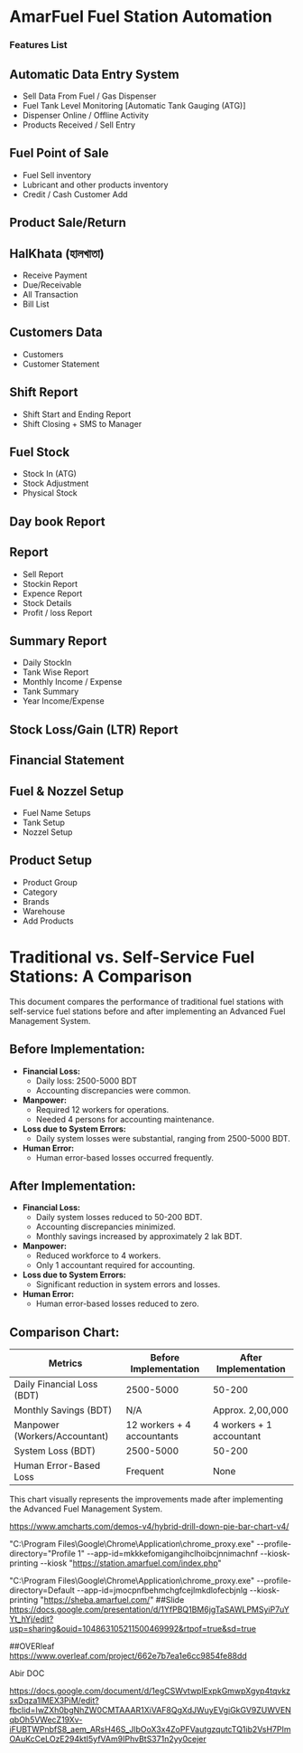 # AmarFuel Fuel Station Automation



### Features List 


## Automatic Data Entry System
   - Sell Data From Fuel / Gas Dispenser
   - Fuel Tank Level Monitoring [Automatic Tank Gauging (ATG)]
   - Dispenser Online / Offline Activity
   - Products Received / Sell Entry

## Fuel Point of Sale
   - Fuel Sell inventory
   - Lubricant and other products inventory
   - Credit / Cash Customer Add

## Product Sale/Return
## HalKhata (হালখাতা)
  - Receive Payment
  - Due/Receivable
  - All Transaction
  - Bill List

## Customers Data
   - Customers
   - Customer Statement

## Shift Report
   - Shift Start and Ending Report
   - Shift Closing + SMS to Manager
   
## Fuel Stock
   - Stock In (ATG)
   - Stock Adjustment
   - Physical Stock

## Day book Report
## Report
   - Sell Report
   - Stockin Report
   - Expence Report
   - Stock Details
   - Profit / loss Report
   
## Summary Report 
   - Daily StockIn
   - Tank Wise Report
   - Monthly Income / Expense
   - Tank Summary
   - Year Income/Expense

## Stock Loss/Gain (LTR) Report
## Financial Statement
## Fuel & Nozzel Setup
  - Fuel Name Setups
  - Tank Setup
  - Nozzel Setup

## Product Setup
  - Product Group
  - Category
  - Brands
  - Warehouse
  - Add Products







# Traditional vs. Self-Service Fuel Stations: A Comparison

This document compares the performance of traditional fuel stations with self-service fuel stations before and after implementing an Advanced Fuel Management System.

## Before Implementation:

- **Financial Loss:** 
  - Daily loss: 2500-5000 BDT
  - Accounting discrepancies were common.
- **Manpower:**
  - Required 12 workers for operations.
  - Needed 4 persons for accounting maintenance.
- **Loss due to System Errors:**
  - Daily system losses were substantial, ranging from 2500-5000 BDT.
- **Human Error:**
  - Human error-based losses occurred frequently.

## After Implementation:

- **Financial Loss:**
  - Daily system losses reduced to 50-200 BDT.
  - Accounting discrepancies minimized.
  - Monthly savings increased by approximately 2 lak BDT.
- **Manpower:**
  - Reduced workforce to 4 workers.
  - Only 1 accountant required for accounting.
- **Loss due to System Errors:**
  - Significant reduction in system errors and losses.
- **Human Error:**
  - Human error-based losses reduced to zero.

## Comparison Chart:

| Metrics                          | Before Implementation | After Implementation |
|----------------------------------|-----------------------|----------------------|
| Daily Financial Loss (BDT)       | 2500-5000             | 50-200               |
| Monthly Savings (BDT)            | N/A                   | Approx. 2,00,000     |
| Manpower (Workers/Accountant)    | 12 workers + 4 accountants | 4 workers + 1 accountant |
| System Loss (BDT)                | 2500-5000             | 50-200               |
| Human Error-Based Loss           | Frequent              | None                 |

This chart visually represents the improvements made after implementing the Advanced Fuel Management System.




https://www.amcharts.com/demos-v4/hybrid-drill-down-pie-bar-chart-v4/

"C:\Program Files\Google\Chrome\Application\chrome_proxy.exe" --profile-directory="Profile 1" --app-id=mkkkefomigangihclhoibcjnnimachnf --kiosk-printing --kiosk  "https://station.amarfuel.com/index.php"

"C:\Program Files\Google\Chrome\Application\chrome_proxy.exe" --profile-directory=Default --app-id=jmocpnfbehmchgfcejlmkdlofecbjnlg --kiosk-printing  "https://sheba.amarfuel.com/"
##Slide
https://docs.google.com/presentation/d/1YfPBQ1BM6jgTaSAWLPMSyiP7uYYt_hYj/edit?usp=sharing&ouid=104863105211500469992&rtpof=true&sd=true



##OVERleaf
https://www.overleaf.com/project/662e7b7ea1e6cc9854fe88dd


Abir DOC

https://docs.google.com/document/d/1egCSWvtwplExpkGmwpXgyp4tqvkzsxDqza1lMEX3PiM/edit?fbclid=IwZXh0bgNhZW0CMTAAAR1XiVAF8QgXdJWuyEVgiGkGV9ZUWVENqbOh5VWecZ19Xv-iFUBTWPnbfS8_aem_ARsH46S_JlbOoX3x4ZoPFVautgzqutcTQ1ib2VsH7PImOAuKcCeLOzE294ktI5yfVAm9IPhvBtS371n2yy0cejer
